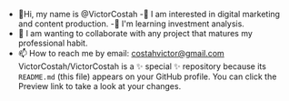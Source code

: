- 👋Hi, my name is @VictorCostah
-👀 I am interested in digital marketing and content production.
-🌱 I'm learning investment analysis.
- 💞️ I am wanting to collaborate with any project that matures my professional habit.
- 📫 How to reach me by email: costahvictor@gmail.com
VictorCostah/VictorCostah is a ✨ special ✨ repository because its `README.md` (this file) appears on your GitHub profile.
You can click the Preview link to take a look at your changes.
